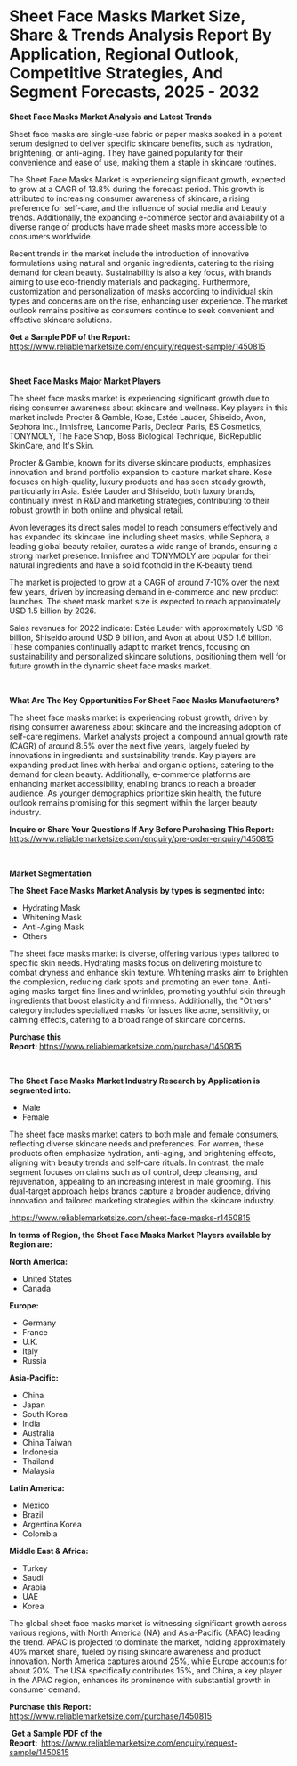 <p><h1>Sheet Face Masks Market Size, Share & Trends Analysis Report By Application, Regional Outlook, Competitive Strategies, And Segment Forecasts, 2025 - 2032</h1></p><p><strong>Sheet Face Masks Market Analysis and Latest Trends</strong></p>
<p><p>Sheet face masks are single-use fabric or paper masks soaked in a potent serum designed to deliver specific skincare benefits, such as hydration, brightening, or anti-aging. They have gained popularity for their convenience and ease of use, making them a staple in skincare routines. </p><p>The Sheet Face Masks Market is experiencing significant growth, expected to grow at a CAGR of 13.8% during the forecast period. This growth is attributed to increasing consumer awareness of skincare, a rising preference for self-care, and the influence of social media and beauty trends. Additionally, the expanding e-commerce sector and availability of a diverse range of products have made sheet masks more accessible to consumers worldwide. </p><p>Recent trends in the market include the introduction of innovative formulations using natural and organic ingredients, catering to the rising demand for clean beauty. Sustainability is also a key focus, with brands aiming to use eco-friendly materials and packaging. Furthermore, customization and personalization of masks according to individual skin types and concerns are on the rise, enhancing user experience. The market outlook remains positive as consumers continue to seek convenient and effective skincare solutions.</p></p>
<p><strong>Get a Sample PDF of the Report:&nbsp;</strong> <a href="https://www.reliablemarketsize.com/enquiry/request-sample/1450815?utm_campaign=3218&utm_medium=2&utm_source=Github&utm_content=ia&utm_term=15042025&utm_id=sheet-face-masks">https://www.reliablemarketsize.com/enquiry/request-sample/1450815</a></p>
<p>&nbsp;</p>
<p><strong>Sheet Face Masks Major Market Players</strong></p>
<p><p>The sheet face masks market is experiencing significant growth due to rising consumer awareness about skincare and wellness. Key players in this market include Procter & Gamble, Kose, Estée Lauder, Shiseido, Avon, Sephora Inc., Innisfree, Lancome Paris, Decleor Paris, ES Cosmetics, TONYMOLY, The Face Shop, Boss Biological Technique, BioRepublic SkinCare, and It's Skin. </p><p>Procter & Gamble, known for its diverse skincare products, emphasizes innovation and brand portfolio expansion to capture market share. Kose focuses on high-quality, luxury products and has seen steady growth, particularly in Asia. Estée Lauder and Shiseido, both luxury brands, continually invest in R&D and marketing strategies, contributing to their robust growth in both online and physical retail. </p><p>Avon leverages its direct sales model to reach consumers effectively and has expanded its skincare line including sheet masks, while Sephora, a leading global beauty retailer, curates a wide range of brands, ensuring a strong market presence. Innisfree and TONYMOLY are popular for their natural ingredients and have a solid foothold in the K-beauty trend.</p><p>The market is projected to grow at a CAGR of around 7-10% over the next few years, driven by increasing demand in e-commerce and new product launches. The sheet mask market size is expected to reach approximately USD 1.5 billion by 2026.</p><p>Sales revenues for 2022 indicate: Estée Lauder with approximately USD 16 billion, Shiseido around USD 9 billion, and Avon at about USD 1.6 billion. These companies continually adapt to market trends, focusing on sustainability and personalized skincare solutions, positioning them well for future growth in the dynamic sheet face masks market.</p></p>
<p>&nbsp;</p>
<p><strong>What Are The Key Opportunities For Sheet Face Masks Manufacturers?</strong></p>
<p><p>The sheet face masks market is experiencing robust growth, driven by rising consumer awareness about skincare and the increasing adoption of self-care regimens. Market analysts project a compound annual growth rate (CAGR) of around 8.5% over the next five years, largely fueled by innovations in ingredients and sustainability trends. Key players are expanding product lines with herbal and organic options, catering to the demand for clean beauty. Additionally, e-commerce platforms are enhancing market accessibility, enabling brands to reach a broader audience. As younger demographics prioritize skin health, the future outlook remains promising for this segment within the larger beauty industry.</p></p>
<p><strong>Inquire or Share Your Questions If Any Before Purchasing This Report:</strong> <a href="https://www.reliablemarketsize.com/enquiry/pre-order-enquiry/1450815?utm_campaign=3218&utm_medium=2&utm_source=Github&utm_content=ia&utm_term=15042025&utm_id=sheet-face-masks">https://www.reliablemarketsize.com/enquiry/pre-order-enquiry/1450815</a></p>
<p>&nbsp;</p>
<p><strong>Market Segmentation</strong></p>
<p><strong>The Sheet Face Masks Market Analysis by types is segmented into:</strong></p>
<p><ul><li>Hydrating Mask</li><li>Whitening Mask</li><li>Anti-Aging Mask</li><li>Others</li></ul></p>
<p><p>The sheet face masks market is diverse, offering various types tailored to specific skin needs. Hydrating masks focus on delivering moisture to combat dryness and enhance skin texture. Whitening masks aim to brighten the complexion, reducing dark spots and promoting an even tone. Anti-aging masks target fine lines and wrinkles, promoting youthful skin through ingredients that boost elasticity and firmness. Additionally, the "Others" category includes specialized masks for issues like acne, sensitivity, or calming effects, catering to a broad range of skincare concerns.</p></p>
<p><strong>Purchase this Report:&nbsp;</strong><a href="https://www.reliablemarketsize.com/purchase/1450815?utm_campaign=3218&utm_medium=2&utm_source=Github&utm_content=ia&utm_term=15042025&utm_id=sheet-face-masks">https://www.reliablemarketsize.com/purchase/1450815</a></p>
<p>&nbsp;</p>
<p><strong>The Sheet Face Masks Market Industry Research by Application is segmented into:</strong></p>
<p><ul><li>Male</li><li>Female</li></ul></p>
<p><p>The sheet face masks market caters to both male and female consumers, reflecting diverse skincare needs and preferences. For women, these products often emphasize hydration, anti-aging, and brightening effects, aligning with beauty trends and self-care rituals. In contrast, the male segment focuses on claims such as oil control, deep cleansing, and rejuvenation, appealing to an increasing interest in male grooming. This dual-target approach helps brands capture a broader audience, driving innovation and tailored marketing strategies within the skincare industry.</p></p>
<p><a href="https://www.reliablemarketsize.com/sheet-face-masks-r1450815?utm_campaign=3218&utm_medium=2&utm_source=Github&utm_content=ia&utm_term=15042025&utm_id=sheet-face-masks">&nbsp;https://www.reliablemarketsize.com/sheet-face-masks-r1450815</a></p>
<p><strong>In terms of Region, the Sheet Face Masks Market Players available by Region are:</strong></p>
<p>
    <p> <strong> North America: </strong>
        <ul>
            <li>United States</li>
            <li>Canada</li>
        </ul>
        </p> 
    <p> <strong> Europe: </strong>
        <ul>
            <li>Germany</li>
            <li>France</li>
            <li>U.K.</li>
            <li>Italy</li>
            <li>Russia</li>
        </ul>
        </p> 
    <p> <strong> Asia-Pacific: </strong>
        <ul>
            <li>China</li>
            <li>Japan</li>
            <li>South Korea</li>
            <li>India</li>
            <li>Australia</li>
            <li>China Taiwan</li>
            <li>Indonesia</li>
            <li>Thailand</li>
            <li>Malaysia</li>
        </ul>
        </p> 
    <p> <strong> Latin America: </strong>
        <ul>
            <li>Mexico</li>
            <li>Brazil</li>
            <li>Argentina Korea</li>
            <li>Colombia</li>
        </ul>
        </p> 
    <p> <strong> Middle East & Africa: </strong>
        <ul>
            <li>Turkey</li>
            <li>Saudi</li>
            <li>Arabia</li>
            <li>UAE</li>
            <li>Korea</li>
        </ul>
    </p>
    </p>
<p><p>The global sheet face masks market is witnessing significant growth across various regions, with North America (NA) and Asia-Pacific (APAC) leading the trend. APAC is projected to dominate the market, holding approximately 40% market share, fueled by rising skincare awareness and product innovation. North America captures around 25%, while Europe accounts for about 20%. The USA specifically contributes 15%, and China, a key player in the APAC region, enhances its prominence with substantial growth in consumer demand.</p></p>
<p><strong>Purchase this Report: </strong><a href="https://www.reliablemarketsize.com/purchase/1450815?utm_campaign=3218&utm_medium=2&utm_source=Github&utm_content=ia&utm_term=15042025&utm_id=sheet-face-masks">https://www.reliablemarketsize.com/purchase/1450815</a></p>
<p>&nbsp;<strong>Get a Sample PDF of the Report:&nbsp;&nbsp;</strong><a href="https://www.reliablemarketsize.com/enquiry/request-sample/1450815?utm_campaign=3218&utm_medium=2&utm_source=Github&utm_content=ia&utm_term=15042025&utm_id=sheet-face-masks">https://www.reliablemarketsize.com/enquiry/request-sample/1450815</a></p>
<p><strong></strong></p>
<p><p></p><p></p><p></p></p>